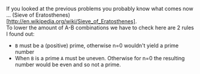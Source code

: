 If you looked at the previous problems you probably know what comes now ... (Sieve of Eratosthenes)[http://en.wikipedia.org/wiki/Sieve_of_Eratosthenes].  
To lower the amount of A-B combinations we have to check here are 2 rules I found out:

- `B` must be a (positive) prime, otherwise n=0 wouldn't yield a prime number
- When `B` is a prime `A` must be uneven. Otherwise for n=0 the resulting number would be even and so not a prime.